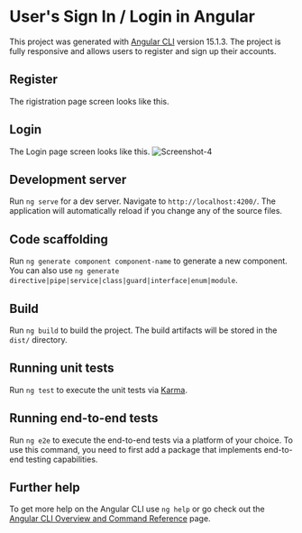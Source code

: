 # User's Sign In / Login in Angular

This project was generated with [Angular CLI](https://github.com/angular/angular-cli) version 15.1.3. The project is fully responsive and allows users to register and sign up their accounts.

## Register 
The rigistration page screen looks like this. 


## Login 
The Login page screen looks like this.
![Screenshot-4](https://user-images.githubusercontent.com/80250498/215768122-01caff39-f348-4fc9-8cfd-0dde646502fa.png)

## Development server

Run `ng serve` for a dev server. Navigate to `http://localhost:4200/`. The application will automatically reload if you change any of the source files.

## Code scaffolding

Run `ng generate component component-name` to generate a new component. You can also use `ng generate directive|pipe|service|class|guard|interface|enum|module`.

## Build

Run `ng build` to build the project. The build artifacts will be stored in the `dist/` directory.

## Running unit tests

Run `ng test` to execute the unit tests via [Karma](https://karma-runner.github.io).

## Running end-to-end tests

Run `ng e2e` to execute the end-to-end tests via a platform of your choice. To use this command, you need to first add a package that implements end-to-end testing capabilities.

## Further help

To get more help on the Angular CLI use `ng help` or go check out the [Angular CLI Overview and Command Reference](https://angular.io/cli) page.
